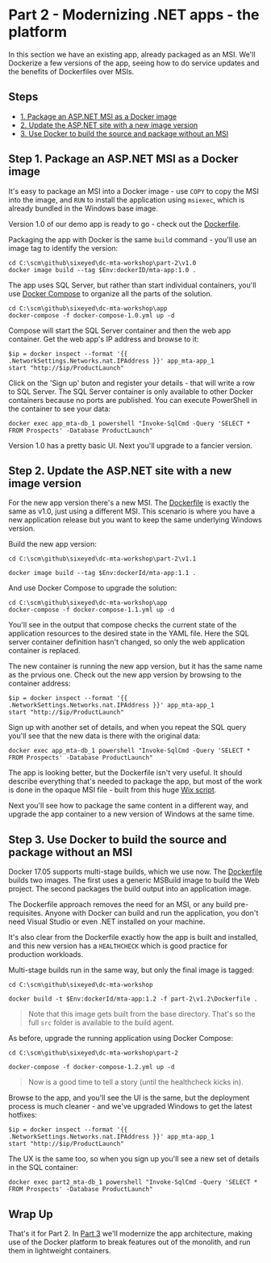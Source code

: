 # Part 2 - Modernizing .NET apps - the platform

In this section we have an existing app, already packaged as an MSI. We'll Dockerize a few versions of the app, seeing how to do service updates and the benefits of Dockerfiles over MSIs.

## Steps

* [1. Package an ASP.NET MSI as a Docker image](#1)
* [2. Update the ASP.NET site with a new image version](#2)
* [3. Use Docker to build the source and package without an MSI](#3)

## <a name="1"></a>Step 1. Package an ASP.NET MSI as a Docker image

It's easy to package an MSI into a Docker image - use `COPY` to copy the MSI into the image, and `RUN` to install the application using `msiexec`, which is already bundled in the Windows base image.

Version 1.0 of our demo app is ready to go - check out the [Dockerfile](part-2/v1.0/Dockerfile). 

Packaging the app with Docker is the same `build` command - you'll use an image tag to identify the version:

```
cd C:\scm\github\sixeyed\dc-mta-workshop\part-2\v1.0
docker image build --tag $Env:dockerID/mta-app:1.0 .
```

The app uses SQL Server, but rather than start individual containers, you'll use [Docker Compose](https://docs.docker.com/compose/) to organize all the parts of the solution.

```
cd C:\scm\github\sixeyed\dc-mta-workshop\app
docker-compose -f docker-compose-1.0.yml up -d
```

Compose will start the SQL Server container and then the web app container. Get the web app's IP address and browse to it:

```
$ip = docker inspect --format '{{ .NetworkSettings.Networks.nat.IPAddress }}' app_mta-app_1
start "http://$ip/ProductLaunch"
```

Click on the 'Sign up' buton and register your details - that will write a row to SQL Server. The SQL Server container is only available to other Docker containers because no ports are published. You can execute PowerShell in the container to see your data:

```
docker exec app_mta-db_1 powershell "Invoke-SqlCmd -Query 'SELECT * FROM Prospects' -Database ProductLaunch"
```

Version 1.0 has a pretty basic UI. Next you'll upgrade to a fancier version.

## <a name="2"></a>Step 2. Update the ASP.NET site with a new image version

For the new app version there's a new MSI. The [Dockerfile](part-2/v1.1/Dockerfile) is exactly the same as v1.0, just using a different MSI. This scenario is where you have a new application release but you want to keep the same underlying Windows version.

Build the new app version:

```
cd C:\scm\github\sixeyed\dc-mta-workshop\part-2\v1.1

docker image build --tag $Env:dockerId/mta-app:1.1 .
```

And use Docker Compose to upgrade the solution:

```
cd C:\scm\github\sixeyed\dc-mta-workshop\app
docker-compose -f docker-compose-1.1.yml up -d
```

You'll see in the output that compose checks the current state of the application resources to the desired state in the YAML file. Here the SQL server container definition hasn't changed, so only the web application container is replaced.

The new container is running the new app version, but it has the same name as the prvious one. Check out the new app version by browsing to the container address:

```
$ip = docker inspect --format '{{ .NetworkSettings.Networks.nat.IPAddress }}' app_mta-app_1
start "http://$ip/ProductLaunch"
```

Sign up with another set of details, and when you repeat the SQL query you'll see that the new data is there with the original data:

```
docker exec app_mta-db_1 powershell "Invoke-SqlCmd -Query 'SELECT * FROM Prospects' -Database ProductLaunch"
```

The app is looking better, but the Dockerfile isn't very useful. It should describe everything that's needed to package the app, but most of the work is done in the opaque MSI file - built from this huge [Wix script](src/ProductLaunch/ProductLaunch.Web.Setup/Product.wxs).

Next you'll see how to package the same content in a different way, and upgrade the app container to a new version of Windows at the same time.

## <a name="3"></a>Step 3. Use Docker to build the source and package without an MSI

Docker 17.05 supports multi-stage builds, which we use now. The [Dockerfile](part-2/v1.2/Dockerfile) builds two images. The first uses a generic MSBuild image to build the Web project. The second packages the build output into an application image.

The Dockerfile approach removes the need for an MSI, or any build pre-requisites. Anyone with Docker can build and run the application, you don't need Visual Studio or even .NET installed on your machine.

It's also clear from the Dockerfile exactly how the app is built and installed, and this new version has a `HEALTHCHECK` which is good practice for production workloads.

Multi-stage builds run in the same way, but only the final image is tagged:

```
cd C:\scm\github\sixeyed\dc-mta-workshop

docker build -t $Env:dockerId/mta-app:1.2 -f part-2\v1.2\Dockerfile .
```

> Note that this image gets built from the base directory. That's so the full `src` folder is available to the build agent.


As before, upgrade the running application using Docker Compose:

```
cd C:\scm\github\sixeyed\dc-mta-workshop\part-2

docker-compose -f docker-compose-1.2.yml up -d
```

> Now is a good time to tell a story (until the healthcheck kicks in).

Browse to the app, and you'll see the UI is the same, but the deployment process is much cleaner - and we've upgraded Windows to get the latest hotfixes:

```
$ip = docker inspect --format '{{ .NetworkSettings.Networks.nat.IPAddress }}' app_mta-app_1
start "http://$ip/ProductLaunch"
```

The UX is the same too, so when you sign up you'll see a new set of details in the SQL container:

```
docker exec part2_mta-db_1 powershell "Invoke-SqlCmd -Query 'SELECT * FROM Prospects' -Database ProductLaunch"
```

## Wrap Up

That's it for Part 2. In [Part 3](part-3.md) we'll modernize the app architecture, making use of the Docker platform to break features out of the monolith, and run them in lightweight containers.
